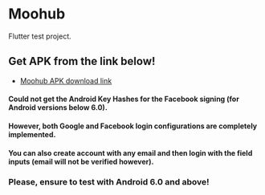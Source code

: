 # Moohub

Flutter test project.

## Get APK from the link below!

- [Moohub APK download link](https://drive.google.com/file/d/1-sVqY8nvRbqTzdRX_SHZ21dsmDCgPr_I/view?usp=drive_link)

#### Could not get the Android Key Hashes for the Facebook signing (for Android versions below 6.0).
#### However, both Google and Facebook login configurations are completely implemented.
#### You can also create account with any email and then login with the field inputs (email will not be verified however).

### Please, ensure to test with Android 6.0 and above!
